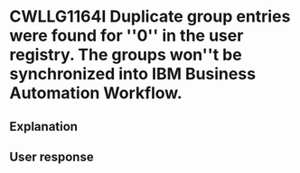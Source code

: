 # CWLLG1164I Duplicate group entries were found for ''0'' in the user registry. The groups won''t be synchronized into IBM Business Automation Workflow.

## Explanation

## User response
